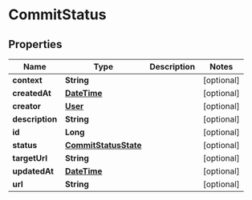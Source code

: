 
# CommitStatus

## Properties
Name | Type | Description | Notes
------------ | ------------- | ------------- | -------------
**context** | **String** |  |  [optional]
**createdAt** | [**DateTime**](DateTime.md) |  |  [optional]
**creator** | [**User**](User.md) |  |  [optional]
**description** | **String** |  |  [optional]
**id** | **Long** |  |  [optional]
**status** | [**CommitStatusState**](CommitStatusState.md) |  |  [optional]
**targetUrl** | **String** |  |  [optional]
**updatedAt** | [**DateTime**](DateTime.md) |  |  [optional]
**url** | **String** |  |  [optional]



